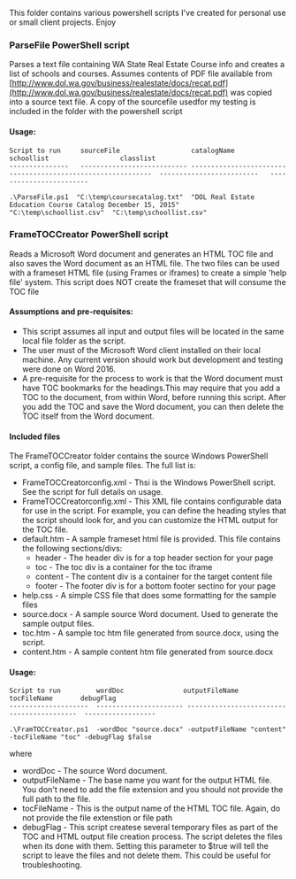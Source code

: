 This folder contains various powershell scripts I've created for personal use or small client projects.  Enjoy

### ParseFile PowerShell script
Parses a text file containing WA State Real Estate Course info and creates a list of schools and courses.
Assumes contents of PDF file available from [http://www.dol.wa.gov/business/realestate/docs/recat.pdf](http://www.dol.wa.gov/business/realestate/docs/recat.pdf) was copied into a source text file.
A copy of the sourcefile usedfor my testing is included in the folder with the powershell script

#### Usage:
```
Script to run     sourceFile                  catalogName                                                   schoollist                  classlist
---------------   --------------------------- ------------------------------------------------------------  -------------------------   ------------------------

.\ParseFile.ps1  "C:\temp\coursecatalog.txt"  "DOL Real Estate Education Course Catalog December 15, 2015"    "C:\temp\schoollist.csv"  "C:\temp\schoollist.csv"
```

### FrameTOCCreator PowerShell script
Reads a Microsoft Word document and generates an HTML TOC file and also saves the Word document as an HTML file. The two files can be used with a frameset HTML file (using Frames or iframes) to create a simple 'help file' system.
This script does NOT create the frameset that will consume the TOC file
#### Assumptions and pre-requisites:
- This script assumes all input and output files will be located in the same local file folder as the script.
- The user must of the Microsoft Word client installed on their local machine. Any current version should work but development and testing were done on Word 2016.
- A pre-requisite for the process to work is that the Word document must have TOC bookmarks for the headings.This may require that you add a TOC to the document, from within Word, before running this script.  After you add the TOC and save the Word document, you can then delete the TOC itself from the Word document.

#### Included files
The FrameTOCCreator folder contains the source Windows PowerShell script, a config file, and sample files. The full list is:
- FrameTOCCreatorconfig.xml - Thsi is the Windows PowerShell script. See the script for full details on usage.
- FrameTOCCreatorconfig.xml - This XML file contains configurable data for use in the script. For example, you can define the heading styles that the script should look for, and you can customize the HTML output for the TOC file.
- default.htm - A sample frameset html file is provided. This file contains the following sections/divs:
  - header - The header div is for a top header section for your page
  - toc - The toc div is a container for the toc iframe
  - content - The content div is a container for the target content file
  - footer - The footer div is for a bottom footer sectino for your page
- help.css - A simple CSS file that does some formatting for the sample files
- source.docx - A sample source Word document. Used to generate the sample output files.
- toc.htm - A sample toc htm file generated from source.docx, using the script.
- content.htm - A sample content htm file generated from source.docx

#### Usage:
```
Script to run         wordDoc               outputFileName             tocFileName       debugFlag
--------------------  ---------------------- ------------------------- -----------------  ------------------

.\FramTOCCreator.ps1  -wordDoc "source.docx" -outputFileName "content" -tocFileName "toc" -debugFlag $false
``` 
where
- wordDoc - The source Word document. 
- outputFileName - The base name you want for the output HTML file. You don't need to add the file extension and you should not provide the full path to the file.
- tocFileName - This is the output name of the HTML TOC file.  Again, do not provide the file extenstion or file path
- debugFlag - This script createse several temporary files as part of the TOC and HTML output file creation process.  The script deletes the files when its done with them.  Setting this parameter to $true will tell the script to leave the files and not delete them. This could be useful for troubleshooting.

